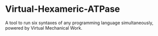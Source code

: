 # Virtual-Hexameric-ATPase
A tool to run six syntaxes of any programming language simultaneously, powered by Virtual Mechanical Work.
